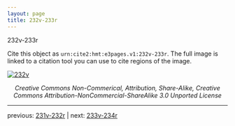 ```yaml
---
layout: page
title: 232v-233r
---
```


232v-233r

Cite this object as `urn:cite2:hmt:e3pages.v1:232v-233r`.  The full image is linked to a citation tool you can use to cite regions of the image.

[![232v](http://www.homermultitext.org/iipsrv?IIIF=/project/homer/pyramidal/deepzoom/hmt/e3bifolio/v1/E3_232v_233r.tif/full/800,/0/default.jpg)](http://www.homermultitext.org/ict2/?urn=urn:cite2:hmt:e3bifolio.v1:E3_232v_233r) 

<p style="text-align: center; font-style: italic;">Creative Commons Non-Commerical, Attribution, Share-Alike, Creative Commons Attribution-NonCommercial-ShareAlike 3.0 Unported License</p>

---

previous: [231v-232r](../231v-232r/) | next: [233v-234r](../233v-234r/)